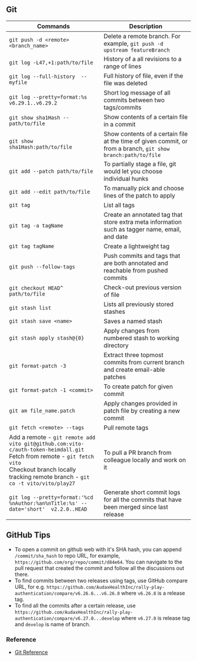 ## Git

| Commands | Description |
| --- | --- |
| `git push -d <remote> <branch_name>` | Delete a remote branch. For example, `git push -d upstream featureBranch` |
| `git log -L47,+1:path/to/file` | History of a all revisions to a range of lines |
| `git log --full-history  -- myfile` | Full history of file, even if the file was deleted |
| `git log --pretty=format:%s v6.29.1..v6.29.2` | Short log message of all commits between two tags/commits |
| `git show sha1Hash -- path/to/file` | Show contents of a certain file in a commit |
| `git show sha1Hash:path/to/file` | Show contents of a certain file at the time of given commit, or from a branch, `git show branch:path/to/file` |
| `git add --patch path/to/file` | To partially stage a file, git would let you choose individual hunks |
| `git add --edit path/to/file` | To manually pick and choose lines of the patch to apply |
| `git tag` | List all tags |
| `git tag -a tagName` | Create an annotated tag that store extra meta information such as tagger name, email, and date |
| `git tag tagName` | Create a lightweight tag |
| `git push --follow-tags` | Push commits and tags that are both annotated and reachable from pushed commits |
| `git checkout HEAD^ path/to/file` | Check-out previous version of file |
| `git stash list` | Lists all previously stored stashes |
| `git stash save <name>` | Saves a named stash |
| `git stash apply stash@{0}` | Apply changes from numbered stash to working directory |
| `git format-patch -3` | Extract three topmost commits from current branch and create email-able patches |
| `git format-patch -1 <commit>` | To create patch for given commit |
| `git am file_name.patch` | Apply changes provided in patch file by creating a new commit |
| `git fetch <remote> --tags` | Pull remote tags |
| Add a remote - `git remote add vito git@github.com:vito-c/auth-token-heimdall.git` <br/> Fetch from remote - `git fetch vito` <br/> Checkout branch locally tracking remote branch - `git co -t vito/vito/play27` | To pull a PR branch from colleague locally and work on it |
| `git log --pretty=format:'%cd %nAuthor:%an%nTitle:%s' --date='short'  v2.2.0..HEAD` | Generate short commit logs for all the commits that have been merged since last release |

## GitHub Tips
* To open a commit on github web with it's SHA hash, you can append `/commit/sha_hash` to repo URL, for example, `https://github.com/org/repo/commit/d84e64`. You can navigate to the pull request that created the commit and follow all the discussions out there.
* To find commits between two releases using tags, use GitHub compare URL, for e.g. `https://github.com/AudaxHealthInc/rally-play-authentication/compare/v6.26.6...v6.26.8` where `v6.26.8` is a release tag.
* To find all the commits after a certain release, use `https://github.com/AudaxHealthInc/rally-play-authentication/compare/v6.27.0...develop` where `v6.27.0` is release tag and `develop` is name of branch.

### Reference
* [Git Reference](https://git-scm.com/docs)
